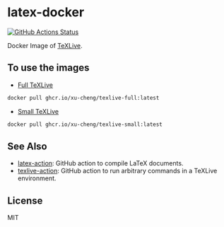 # latex-docker

[![GitHub Actions Status](https://github.com/xu-cheng/latex-docker/workflows/Build%20Docker%20Image/badge.svg)](https://github.com/xu-cheng/latex-docker/actions)

Docker Image of [TeXLive](https://tug.org/texlive/).

## To use the images

* [Full TeXLive](https://github.com/users/xu-cheng/packages/container/package/texlive-full)

```bash
docker pull ghcr.io/xu-cheng/texlive-full:latest
```

* [Small TeXLive](https://github.com/users/xu-cheng/packages/container/package/texlive-small)

```bash
docker pull ghcr.io/xu-cheng/texlive-small:latest
```

## See Also

* [latex-action](https://github.com/xu-cheng/latex-action): GitHub action to compile LaTeX documents.
* [texlive-action](https://github.com/xu-cheng/texlive-action): GitHub action to run arbitrary commands in a TeXLive environment.

## License

MIT
